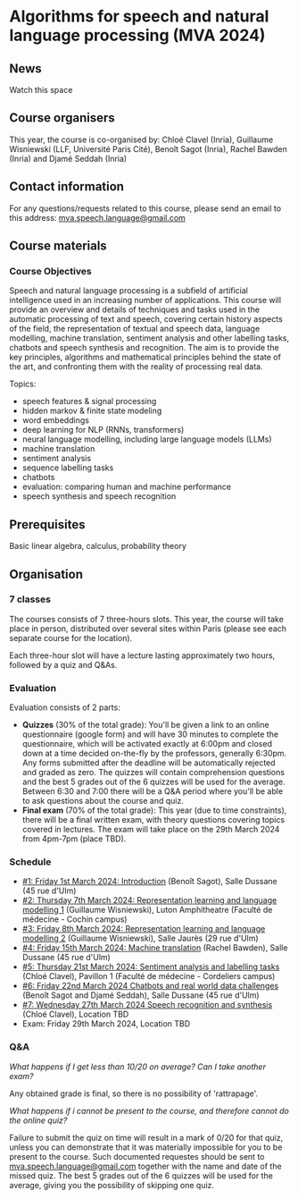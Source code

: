 # Algorithms for speech and natural language processing (MVA 2024)

## News

Watch this space


## Course organisers

This year, the course is co-organised by: Chloé Clavel (Inria), Guillaume Wisniewski (LLF, Université Paris Cité), Benoît Sagot (Inria), Rachel Bawden (Inria) and Djamé Seddah (Inria)


## Contact information

For any questions/requests related to this course, please send an email to this address: mva.speech.language@gmail.com

## Course materials

### Course Objectives

Speech and natural language processing is a subfield of artificial intelligence used in an increasing number of applications. This course will provide an overview and details of techniques and tasks used in the automatic processing of text and speech, covering certain history aspects of the field, the representation of textual and speech data, language modelling, machine translation, sentiment analysis and other labelling tasks, chatbots and speech synthesis and recognition. The aim is to provide the key principles, algorithms and mathematical principles behind the state of the art, and confronting them with the reality of processing real data. 

Topics:

- speech features & signal processing
- hidden markov & finite state modeling
- word embeddings
- deep learning for NLP (RNNs, transformers)
- neural language modelling, including large language models (LLMs)
- machine translation
- sentiment analysis
- sequence labelling tasks
- chatbots
- evaluation: comparing human and machine performance
- speech synthesis and speech recognition


## Prerequisites

Basic linear algebra, calculus, probability theory

## Organisation

### 7 classes

The courses consists of 7 three-hours slots. This year, the course will take place in person, distributed over several sites within Paris (please see each separate course for the location).

Each three-hour slot will have a lecture lasting approximately two hours, followed by a quiz and Q&As.

### Evaluation

Evaluation consists of 2 parts:
- **Quizzes** (30% of the total grade): You'll be given a link to an online questionnaire (google form) and will have 30 minutes to complete the questionnaire, which will be activated exactly at 6:00pm and closed down at a time decided on-the-fly by the professors, generally 6:30pm. Any forms submitted after the deadline will be automatically rejected and graded as zero. The quizzes will contain comprehension questions and the best 5 grades out of the 6 quizzes will be used for the average. Between 6:30 and 7:00 there will be a Q&A period where you'll be able to ask questions about the course and quiz.
- **Final exam** (70% of the total grade): This year (due to time constraints), there will be a final written exam, with theory questions covering topics covered in lectures. The exam will take place on the 29th March 2024 from 4pm-7pm (place TBD).

### Schedule

- [#1: Friday 1st March 2024: Introduction](https://github.com/rbawden/MVA_2024_SL/tree/main/Course_%231) (Benoît Sagot), Salle Dussane (45 rue d'Ulm)
- [#2: Thursday 7th March 2024: Representation learning and language modelling 1](https://github.com/rbawden/MVA_2024_SL/tree/main/Course_%232) (Guillaume Wisniewski), Luton Amphitheatre (Faculté de médecine - Cochin campus)
- [#3: Friday 8th March 2024: Representation learning and language modelling 2](https://github.com/rbawden/MVA_2024_SL/tree/main/Course_%233) (Guillaume Wisniewski), Salle Jaurès (29 rue d'Ulm)
- [#4: Friday 15th March 2024: Machine translation](https://github.com/rbawden/MVA_2024_SL/tree/main/Course_%234) (Rachel Bawden), Salle Dussane (45 rue d'Ulm)
- [#5: Thursday 21st March 2024: Sentiment analysis and labelling tasks](https://github.com/rbawden/MVA_2024_SL/tree/main/Course_%235) (Chloé Clavel), Pavillon 1 (Faculté de médecine - Cordeliers campus)
- [#6: Friday 22nd March 2024 Chatbots and real world data challenges](https://github.com/rbawden/MVA_2024_SL/tree/main/Course_%236) (Benoît Sagot and Djamé Seddah), Salle Dussane (45 rue d'Ulm)
- [#7: Wednesday 27th March 2024 Speech recognition and synthesis](https://github.com/rbawden/MVA_2024_SL/tree/main/Course_%237) (Chloé Clavel), Location TBD
- Exam: Friday 29th March 2024, Location TBD


### Q&A

_What happens if I get less than 10/20 on average? Can I take another exam?_

Any obtained grade is final, so there is no possibility of 'rattrapage'.

_What happens if i cannot be present to the course, and therefore cannot do the online quiz?_

Failure to submit the quiz on time will result in a mark of 0/20 for that quiz, unless you can demonstrate that it was materially impossible for you to be present to the course. Such documented requestes should be sent to mva.speech.language@gmail.com together with the name and date of the missed quiz. The best 5 grades out of the 6 quizzes will be used for the average, giving you the possibility of skipping one quiz.

